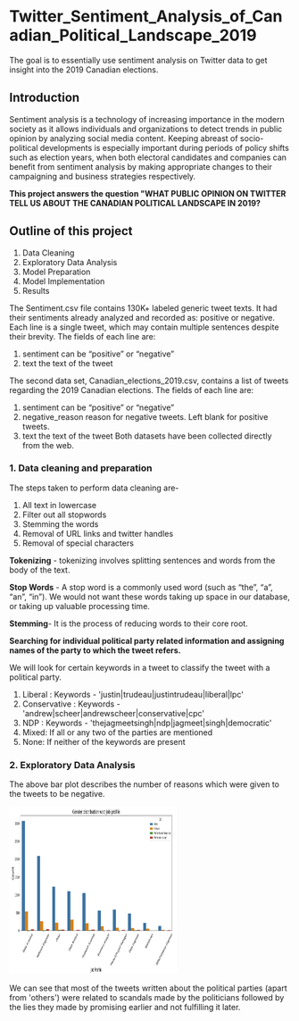 # Twitter_Sentiment_Analysis_of_Canadian_Political_Landscape_2019

The goal is to essentially use sentiment analysis on Twitter data to get insight into the 2019 Canadian elections.


## Introduction
Sentiment analysis is a technology of increasing importance in the modern society as it allows individuals and organizations to detect trends in public opinion by analyzing social media content. Keeping abreast of socio-political developments is especially important during periods of policy shifts such as election years, when both electoral candidates and companies can benefit from sentiment analysis by making appropriate changes to their campaigning and business strategies respectively.

**This project answers the question "WHAT PUBLIC OPINION ON TWITTER TELL US ABOUT THE CANADIAN POLITICAL LANDSCAPE IN 2019?**

## Outline of this project
1. Data Cleaning
2. Exploratory Data Analysis
3. Model Preparation
4. Model Implementation
5. Results


The Sentiment.csv file contains 130K+ labeled generic tweet texts. It had their sentiments already analyzed and recorded as: positive or negative. Each line is a single tweet, which may contain multiple sentences despite their brevity. The fields of each line are:

1. sentiment can be “positive” or “negative”
2. text the text of the tweet

The second data set, Canadian_elections_2019.csv, contains a list of tweets regarding the 2019 Canadian elections. The fields of each line are:

1. sentiment can be “positive” or “negative”
2. negative_reason reason for negative tweets. Left blank for positive tweets.
3. text the text of the tweet
Both datasets have been collected directly from the web.


### 1. Data cleaning and preparation

The steps taken to perform data cleaning are- 
1. All text in lowercase
2. Filter out all stopwords
3. Stemming the words
4. Removal of URL links and twitter handles
5. Removal of special characters

**Tokenizing** - tokenizing involves splitting sentences and words from the body of the text.

**Stop Words** - A stop word is a commonly used word (such as “the”, “a”, “an”, “in”). We would not want these words taking up space in our database, or taking up valuable processing time.

**Stemming**- It is the process of reducing words to their core root.

**Searching for individual political party related information and assigning names of the party to which the tweet refers.**

We will look for certain keywords in a tweet to classify the tweet with a political party.

1. Liberal : Keywords - 'justin|trudeau|justintrudeau|liberal|lpc'
2. Conservative : Keywords - 'andrew|scheer|andrewscheer|conservative|cpc'
3. NDP : Keywords - 'thejagmeetsingh|ndp|jagmeet|singh|democratic'
4. Mixed: If all or any two of the parties are mentioned
5. None: If neither of the keywords are present


### 2. Exploratory Data Analysis

The above bar plot describes the number of reasons which were given to the tweets to be negative. 

<img src="https://github.com/Akshat2395/Data-Scientist-Salary-Prediction/blob/main/images/Gender_distribution_wrt_job_profile.png" alt="Gender of Respondents" width="300" height="300">

We can see that most of the tweets written about the political parties (apart from 'others') were related to scandals made by the politicians followed by the lies they made by promising earlier and not fulfilling it later.
